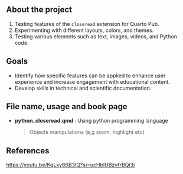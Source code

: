 ## About the project

1. Testing features of the `closeread` extension for Quarto Pub.
2. Experimenting with different layouts, colors, and themes.
3. Testing various elements such as text, images, videos, and Python code.

## Goals 
- Identify how specific features can be applied to enhance user experience and increase engagement with educational content.
- Develop skills in technical and scientific documentation.

## File name, usage and book page
    
- **python_closeread.qmd** : Using python programming language
  > Objects manipulations (e,g zoom, highlight etc)


References
-----
https://youtu.be/KqLxy66B3lQ?si=ucHbIUBzvfrBQi3i
